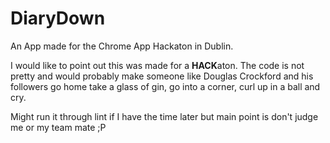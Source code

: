 DiaryDown
==============

An App made for the Chrome App Hackaton in Dublin.

I would like to point out this was made for a **HACK**aton. The 
code is not pretty and would probably make someone like 
Douglas Crockford and his followers go home take a glass of
gin, go into a corner, curl up in a ball and cry.

Might run it through lint if I have the time later but main
point is don't judge me or my team mate ;P

